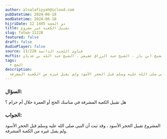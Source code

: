 ```yaml
---
author: alsalafiyyah@icloud.com
pubDatetime: 2024-06-18
modDatetime: 2024-06-18
hijriDate: 12 ذو الحجة 1445
title: تقبيل الكعبة غير مشروع
slug: fatwa-11228
featured: false
draft: false
AudioPlayer: false
source: فتاوى اللجنة الدائمة 11/228
muftis: الشيخ ابن باز ، الشيخ عبد الرزاق عفيفي ، الشيخ عبد الله بن غديان 
tags:
  - الحج
description:
  المشروع تقبيل الحجر الأسود ، وقد ثبت أن النبي صلى الله عليه وسلم قبل الحجر الأسود ولم يقبل غيره من الكعبة المشرفة
---
```


### السؤال:
هل تقبيل الكعبة المشرفة في مناسك الحج أو العمرة حلال أم حرام ؟ 
    
### الجواب: 
المشروع تقبيل الحجر الأسود ، وقد ثبت أن النبي صلى الله عليه وسلم قبل الحجر الأسود ولم يقبل غيره من الكعبة المشرفة.
